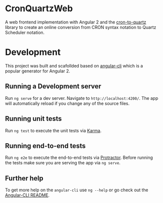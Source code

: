 # CronQuartzWeb

A web frontend implementation with Angular 2 and the [cron-to-quartz](https://github.com/lirantal/cron-to-quartz) library to create an online conversion from CRON syntax notation to Quartz Scheduler notation.

# Development

This project was built and scafollded based on [angular-cli](https://github.com/angular/angular-cli) which is a popular generator for Angular 2.

## Running a Development server
Run `ng serve` for a dev server. Navigate to `http://localhost:4200/`. The app will automatically reload if you change any of the source files.

## Running unit tests

Run `ng test` to execute the unit tests via [Karma](https://karma-runner.github.io).

## Running end-to-end tests

Run `ng e2e` to execute the end-to-end tests via [Protractor](http://www.protractortest.org/). 
Before running the tests make sure you are serving the app via `ng serve`.

## Further help

To get more help on the `angular-cli` use `ng --help` or go check out the [Angular-CLI README](https://github.com/angular/angular-cli/blob/master/README.md).
